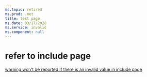 ```yaml
---
ms.topic: retired
ms.prod: .net
title: test page
ms.date: 03/17/2020
ms.service: invalid
ms.component: null
---
```



# refer to include page

[warning won't be reported if there is an invalid value in include page](includes/includes-test.md)
